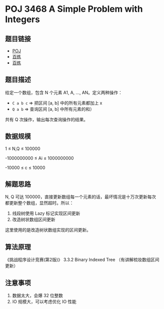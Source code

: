 # POJ 3468 A Simple Problem with Integers

## 题目链接

* [POJ](http://poj.org/problem?id=3468)
* [百练](http://bailian.openjudge.cn/practice/3439/)
* [百练](http://bailian.openjudge.cn/practice/3243/)

## 题目描述

给定一个数组，包含 N 个元素 A1, A, ..., AN。定义两种操作：

* `C a b c` => 把区间 [a, b] 中的所有元素都加上 x
* `Q a b` => 查询区间 [a, b] 中所有元素的和）

共有 Q 次操作，输出每次查询操作的结果。

## 数据规模

1 ≤ N,Q ≤ 100000

-1000000000 ≤ Ai ≤ 1000000000

-10000 ≤ c ≤ 10000

## 解题思路

N, Q 可达 100000，直接更新数组每一个元素的话，最坏情况是十万次更新每次都更新整个数组，显然超时。所以：

1. 线段树使用 Lazy 标记实现区间更新
2. 改造树状数组区间更新

这里使用的是改造树状数组实现的区间更新。

## 算法原理

《挑战程序设计竞赛(第2版)》 3.3.2 Binary Indexed Tree （有讲解梳妆数组区间更新）

## 注意事项

1. 数据太大，会爆 32 位整数
2. IO 规模大，可以考虑优化 IO 性能
